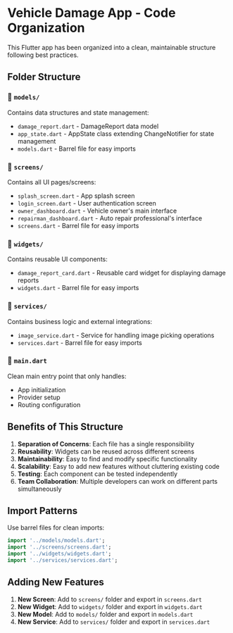 # Vehicle Damage App - Code Organization

This Flutter app has been organized into a clean, maintainable structure following best practices.

## Folder Structure

### 📁 `models/`
Contains data structures and state management:
- `damage_report.dart` - DamageReport data model
- `app_state.dart` - AppState class extending ChangeNotifier for state management
- `models.dart` - Barrel file for easy imports

### 📁 `screens/`
Contains all UI pages/screens:
- `splash_screen.dart` - App splash screen
- `login_screen.dart` - User authentication screen
- `owner_dashboard.dart` - Vehicle owner's main interface
- `repairman_dashboard.dart` - Auto repair professional's interface
- `screens.dart` - Barrel file for easy imports

### 📁 `widgets/`
Contains reusable UI components:
- `damage_report_card.dart` - Reusable card widget for displaying damage reports
- `widgets.dart` - Barrel file for easy imports

### 📁 `services/`
Contains business logic and external integrations:
- `image_service.dart` - Service for handling image picking operations
- `services.dart` - Barrel file for easy imports

### 📁 `main.dart`
Clean main entry point that only handles:
- App initialization
- Provider setup
- Routing configuration

## Benefits of This Structure

1. **Separation of Concerns**: Each file has a single responsibility
2. **Reusability**: Widgets can be reused across different screens
3. **Maintainability**: Easy to find and modify specific functionality
4. **Scalability**: Easy to add new features without cluttering existing code
5. **Testing**: Each component can be tested independently
6. **Team Collaboration**: Multiple developers can work on different parts simultaneously

## Import Patterns

Use barrel files for clean imports:
```dart
import '../models/models.dart';
import '../screens/screens.dart';
import '../widgets/widgets.dart';
import '../services/services.dart';
```

## Adding New Features

1. **New Screen**: Add to `screens/` folder and export in `screens.dart`
2. **New Widget**: Add to `widgets/` folder and export in `widgets.dart`
3. **New Model**: Add to `models/` folder and export in `models.dart`
4. **New Service**: Add to `services/` folder and export in `services.dart`
